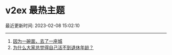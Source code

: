 # v2ex 最热主题

最近更新时间: 2023-02-08 15:02:10

--- 
1. [因为一碗面，去了一座城](https://www.v2ex.com/t/914130) 
2. [为什么大家总觉得自己活不到退休年龄？](https://www.v2ex.com/t/914182) 
